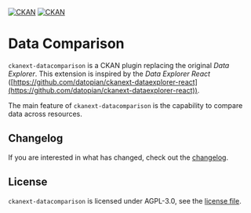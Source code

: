 [![CKAN](https://img.shields.io/badge/ckan-2.10-orange.svg?style=flat-square)](https://github.com/ckan/ckan/tree/2.8) [![CKAN](https://img.shields.io/badge/ckan-2.9-orange.svg?style=flat-square)](https://github.com/ckan/ckan/tree/2.9)

# Data Comparison

`ckanext-datacomparison` is a CKAN plugin replacing the original _Data Explorer_.
This extension is inspired by the _Data Explorer React_ ([https://github.com/datopian/ckanext-dataexplorer-react](https://github.com/datopian/ckanext-dataexplorer-react)).

The main feature of `ckanext-datacomparison` is the capability to compare data across resources.

## Changelog

If you are interested in what has changed, check out the [changelog](CHANGELOG.md).

## License

`ckanext-datacomparison` is licensed under AGPL-3.0, see the [license file](LICENSE.md).
